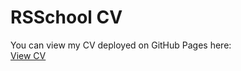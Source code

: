 
# RSSchool CV
You can view my CV deployed on GitHub Pages here:  
[View CV](https://dilafruz-01.github.io/rsschool-cv/cv)
